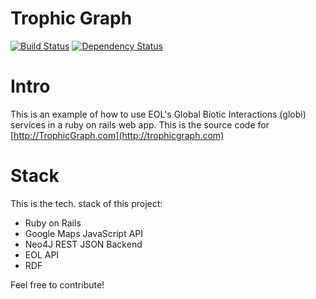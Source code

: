 Trophic Graph
=============

[![Build Status](https://travis-ci.org/reiz/eol-globi-web.png)](https://travis-ci.org/reiz/eol-globi-web)
[![Dependency Status](http://www.versioneye.com/user/projects/5175aa41b0fd03000200010e/badge.png)](http://www.versioneye.com/user/projects/5175aa41b0fd03000200010e)


Intro
==

This is an example of how to use EOL's Global Biotic Interactions (globi) services in a ruby on rails web app.
This is the source code for [http://TrophicGraph.com](http://trophicgraph.com)

Stack
==

This is the tech. stack of this project:

 * Ruby on Rails
 * Google Maps JavaScript API
 * Neo4J REST JSON Backend
 * EOL API
 * RDF

Feel free to contribute!

